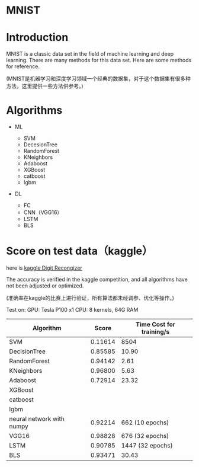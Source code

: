 MNIST
===
# Introduction
MNIST is a classic data set in the field of machine learning and deep learning. There are many methods for this data set. Here are some methods for reference.

(MNIST是机器学习和深度学习领域一个经典的数据集，对于这个数据集有很多种方法，这里提供一些方法供参考。)

# Algorithms
* ML
  * SVM
  * DecesionTree
  * RandomForest
  * KNeighbors
  * Adaboost
  * XGBoost
  * catboost
  * lgbm
  
* DL
  * FC
  * CNN（VGG16）
  * LSTM
  * BLS

# Score on test data（kaggle）
here is [kaggle Digit Recongizer](https://www.kaggle.com/c/digit-recognizer)

The accuracy is verified in the kaggle competition, and all algorithms have not been adjusted or optimized.

(准确率在kaggle的比赛上进行验证，所有算法都未经调参、优化等操作。)

Test on: GPU: Tesla P100 x1
         CPU: 8 kernels, 64G RAM
         
|Algorithm|Score|Time Cost for training/s|
|--|--|--|
|SVM| 0.11614| 8504|
|DecisionTree|0.85585 |10.90 |
|RandomForest| 0.94142 | 2.61|
|KNeighbors|0.96800 |5.63 |
| Adaboost |0.72914 |23.32 |
|XGBoost| | |
|catboost | | |
|lgbm| | |
|neural network with numpy |0.92214 |662 (10 epochs)|
|VGG16|0.98828| 676 (32 epochs)|
|LSTM| 0.90785|1447 (32 epochs)|
|BLS|0.93471 |30.43|
